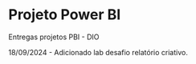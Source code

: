 # Projeto Power BI
Entregas projetos PBI - DIO

18/09/2024 - Adicionado lab desafio relatório criativo.
